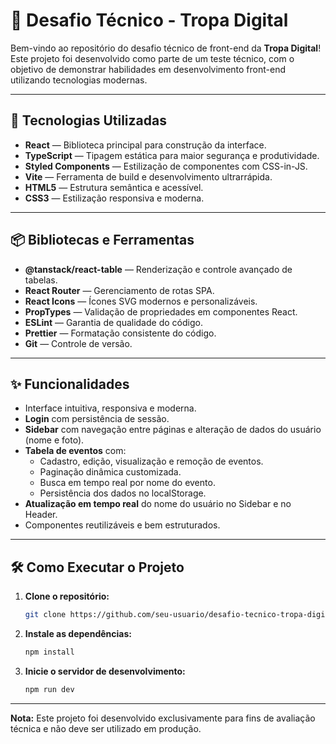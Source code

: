 # 🧩 Desafio Técnico - Tropa Digital

Bem-vindo ao repositório do desafio técnico de front-end da **Tropa Digital**!  
Este projeto foi desenvolvido como parte de um teste técnico, com o objetivo de demonstrar habilidades em desenvolvimento front-end utilizando tecnologias modernas.

---

## 🚀 Tecnologias Utilizadas

- **React** — Biblioteca principal para construção da interface.
- **TypeScript** — Tipagem estática para maior segurança e produtividade.
- **Styled Components** — Estilização de componentes com CSS-in-JS.
- **Vite** — Ferramenta de build e desenvolvimento ultrarrápida.
- **HTML5** — Estrutura semântica e acessível.
- **CSS3** — Estilização responsiva e moderna.

---

## 📦 Bibliotecas e Ferramentas

- **@tanstack/react-table** — Renderização e controle avançado de tabelas.
- **React Router** — Gerenciamento de rotas SPA.
- **React Icons** — Ícones SVG modernos e personalizáveis.
- **PropTypes** — Validação de propriedades em componentes React.
- **ESLint** — Garantia de qualidade do código.
- **Prettier** — Formatação consistente do código.
- **Git** — Controle de versão.

---

## ✨ Funcionalidades

- Interface intuitiva, responsiva e moderna.
- **Login** com persistência de sessão.
- **Sidebar** com navegação entre páginas e alteração de dados do usuário (nome e foto).
- **Tabela de eventos** com:
  - Cadastro, edição, visualização e remoção de eventos.
  - Paginação dinâmica customizada.
  - Busca em tempo real por nome do evento.
  - Persistência dos dados no localStorage.
- **Atualização em tempo real** do nome do usuário no Sidebar e no Header.
- Componentes reutilizáveis e bem estruturados.

---

## 🛠️ Como Executar o Projeto

1. **Clone o repositório:**

   ```bash
   git clone https://github.com/seu-usuario/desafio-tecnico-tropa-digital.git
   ```

2. **Instale as dependências:**

   ```bash
   npm install
   ```

3. **Inicie o servidor de desenvolvimento:**
   ```bash
   npm run dev
   ```

---

**Nota:** Este projeto foi desenvolvido exclusivamente para fins de avaliação técnica e não deve ser utilizado em produção.
